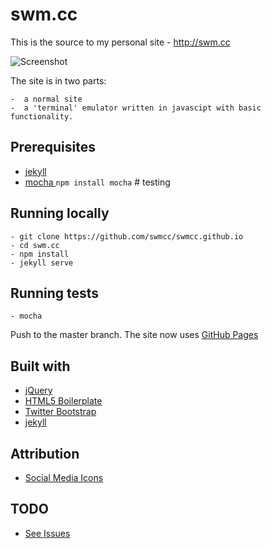 # swm.cc 

This is the source to my personal site - http://swm.cc

![Screenshot](http://f.cl.ly/items/3C2E0k1K1T3D391u3S1R/Screen%20Shot%202013-05-11%20at%2016.29.20.png "Screenshot")

The site is in two parts:

	-  a normal site 
	-  a 'terminal' emulator written in javascipt with basic functionality.

## Prerequisites

- [jekyll](http://jekyllrb.com)
- [mocha ](http://visionmedia.github.io/mocha/) `npm install mocha` # testing 

## Running locally
	
	- git clone https://github.com/swmcc/swmcc.github.io
	- cd swm.cc
	- npm install
	- jekyll serve

## Running tests

    - mocha

Push to the master branch. The site now uses [GitHub Pages](http://pages.github.com)

## Built with

- [jQuery](http://jquery.com)
- [HTML5 Boilerplate](http://html5boilerplate.com)
- [Twitter Bootstrap](http://twitter.github.com/bootstrap/)
- [jekyll](http://jekyllrb.com)

## Attribution

- [Social Media Icons](http://paulrobertlloyd.com/2009/06/social_media_icons)

## TODO 

- [See Issues](https://github.com/swmcc/swmcc.github.io/issues)
